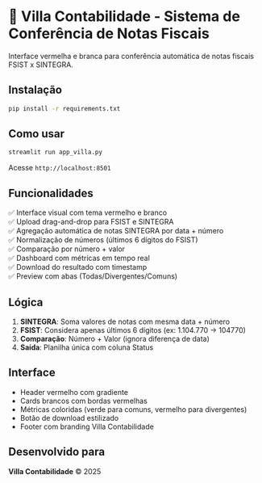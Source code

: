 # 🏢 Villa Contabilidade - Sistema de Conferência de Notas Fiscais

Interface vermelha e branca para conferência automática de notas fiscais FSIST x SINTEGRA.

## Instalação

```bash
pip install -r requirements.txt
```

## Como usar

```bash
streamlit run app_villa.py
```

Acesse `http://localhost:8501`

## Funcionalidades

✅ Interface visual com tema vermelho e branco  
✅ Upload drag-and-drop para FSIST e SINTEGRA  
✅ Agregação automática de notas SINTEGRA por data + número  
✅ Normalização de números (últimos 6 dígitos do FSIST)  
✅ Comparação por número + valor  
✅ Dashboard com métricas em tempo real  
✅ Download do resultado com timestamp  
✅ Preview com abas (Todas/Divergentes/Comuns)  

## Lógica

1. **SINTEGRA**: Soma valores de notas com mesma data + número
2. **FSIST**: Considera apenas últimos 6 dígitos (ex: 1.104.770 → 104770)
3. **Comparação**: Número + Valor (ignora diferença de data)
4. **Saída**: Planilha única com coluna Status

## Interface

- Header vermelho com gradiente
- Cards brancos com bordas vermelhas
- Métricas coloridas (verde para comuns, vermelho para divergentes)
- Botão de download estilizado
- Footer com branding Villa Contabilidade

## Desenvolvido para

**Villa Contabilidade** © 2025
